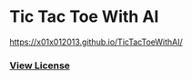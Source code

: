 # Tic Tac Toe With AI

https://x01x012013.github.io/TicTacToeWithAI/

### [View License](https://x01x012013.github.io/Global/license.html)
